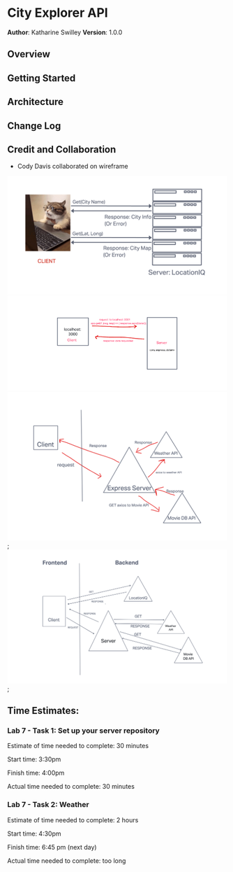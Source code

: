 # City Explorer API

**Author**: Katharine Swilley
**Version**: 1.0.0

## Overview

## Getting Started

## Architecture

## Change Log

## Credit and Collaboration

* Cody Davis collaborated on wireframe

![WRRC - Lab 06](./assets/lab06-wireframe.png)
![WRRC - Lab 07](./assets/lab07.png)
![WRRC - Lab 08](./assets/lab-08.png);
![WRRC - Lab 09](./assets/Lab-9.png);

## Time Estimates:

### **Lab 7 - Task 1: Set up your server repository**

Estimate of time needed to complete: 30 minutes

Start time: 3:30pm

Finish time: 4:00pm

Actual time needed to complete: 30 minutes

### **Lab 7 - Task 2: Weather**

Estimate of time needed to complete: 2 hours

Start time: 4:30pm

Finish time: 6:45 pm (next day)

Actual time needed to complete: too long

